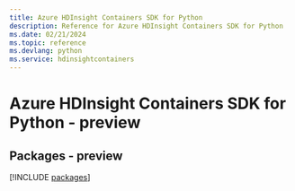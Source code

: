 ```yaml
---
title: Azure HDInsight Containers SDK for Python
description: Reference for Azure HDInsight Containers SDK for Python
ms.date: 02/21/2024
ms.topic: reference
ms.devlang: python
ms.service: hdinsightcontainers
---
```

# Azure HDInsight Containers SDK for Python - preview
## Packages - preview
[!INCLUDE [packages](hdinsight-containers-index.md)]